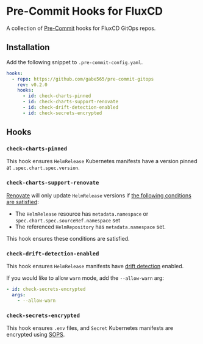 # Pre-Commit Hooks for FluxCD

A collection of [Pre-Commit](https://pre-commit.com) hooks for FluxCD GitOps repos.

## Installation

Add the following snippet to `.pre-commit-config.yaml`.

```yaml
hooks:
  - repo: https://github.com/gabe565/pre-commit-gitops
    rev: v0.2.0
    hooks:
      - id: check-charts-pinned
      - id: check-charts-support-renovate
      - id: check-drift-detection-enabled
      - id: check-secrets-encrypted
```

## Hooks

### `check-charts-pinned`
This hook ensures `HelmRelease` Kubernetes manifests have a version pinned at `.spec.chart.spec.version`.

### `check-charts-support-renovate`
[Renovate](https://docs.renovatebot.com/) will only update `HelmRelease` versions if [the following conditions are satisfied](https://docs.renovatebot.com/modules/manager/flux/#helmrelease-support):
- The `HelmRelease` resource has `metadata.namespace` or `spec.chart.spec.sourceRef.namespace` set
- The referenced `HelmRepository` has `metadata.namespace` set.

This hook ensures these conditions are satisfied.

### `check-drift-detection-enabled`

This hook ensures `HelmRelease` manifests have [drift detection](https://fluxcd.io/flux/components/helm/helmreleases/#drift-detection) enabled.

If you would like to allow `warn` mode, add the `--allow-warn` arg:
```yaml
- id: check-secrets-encrypted
  args:
    - --allow-warn
```

### `check-secrets-encrypted`
This hook ensures `.env` files, and `Secret` Kubernetes manifests are encrypted using [SOPS](https://github.com/getsops/sops).
